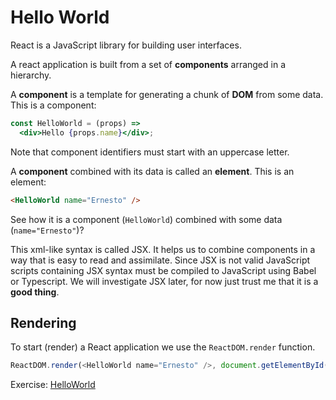 Hello World
===========

React is a JavaScript library for building user interfaces. 

A react application is built from a set of __components__ arranged in a hierarchy. 

A __component__ is a template for generating a chunk of __DOM__ from some data. This is a component:

```jsx
const HelloWorld = (props) =>
  <div>Hello {props.name}</div>;
```

Note that component identifiers must start with an uppercase letter.

A __component__ combined with its data is called an __element__. This is an element:

```html
<HelloWorld name="Ernesto" />
```

See how it is a component (`HelloWorld`) combined with some data (`name="Ernesto"`)?

This xml-like syntax is called JSX. It helps us to combine components in a way that is easy to read and assimilate. Since JSX is not valid JavaScript scripts containing JSX syntax must be compiled to JavaScript using Babel or Typescript. We will investigate JSX later, for now just trust me that it is a __good thing__. 

Rendering
---------

To start (render) a React application we use the `ReactDOM.render` function. 

```javascript 
ReactDOM.render(<HelloWorld name="Ernesto" />, document.getElementById("app"));
```

Exercise: [HelloWorld](https://codepen.io/liammclennan/pen/jvVqLY?editors=0010)